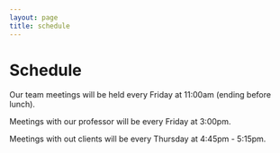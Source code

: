 ```yaml
---
layout: page
title: schedule
---
```

# Schedule

Our team meetings will be held every Friday at 11:00am (ending before lunch).

Meetings with our professor will be every Friday at 3:00pm.

Meetings with out clients will be every Thursday at 4:45pm - 5:15pm.
